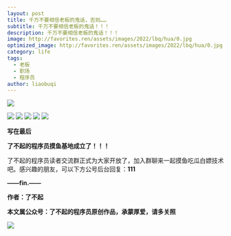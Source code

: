 ```yaml
---
layout: post
title: 千万不要相信老板的鬼话，否则……
subtitle: 千万不要相信老板的鬼话！！！
description: 千万不要相信老板的鬼话！！！
image: http://favorites.ren/assets/images/2022/lbq/hua/0.jpg
optimized_image: http://favorites.ren/assets/images/2022/lbq/hua/0.jpg
category: life
tags:
  - 老板
  - 职场
  - 程序员
author: liaobuqi
---
```

![](http://favorites.ren/assets/images/2021/cartoon/bianbie/640.jpeg)


![](http://favorites.ren/assets/images/2022/lbq/hua/640.jpeg)
![](http://favorites.ren/assets/images/2022/lbq/hua/640-1.jpeg)
![](http://favorites.ren/assets/images/2022/lbq/hua/640-2.jpeg)
![](http://favorites.ren/assets/images/2022/lbq/hua/640-3.jpeg)
![](http://favorites.ren/assets/images/2022/lbq/hua/640-4.jpeg)

**写在最后**

**了不起的程序员摸鱼基地成立了！！！**

了不起的程序员读者交流群正式为大家开放了，加入群聊来一起摸鱼吃瓜白嫖技术吧。感兴趣的朋友，可以下方公号后台回复：**111**

**——fin.——**

**作者：了不起**

**本文属公众号：了不起的程序员原创作品，承蒙厚爱，请多关照**

![](http://favorites.ren/assets/images/2021/lbq/tuodan/640.gif)
